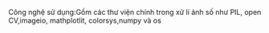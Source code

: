 Công nghệ sử dụng:Gồm các thư viện chính trong xử lí ảnh số như PIL, open CV,imageio, mathplotlit, colorsys,numpy và os
